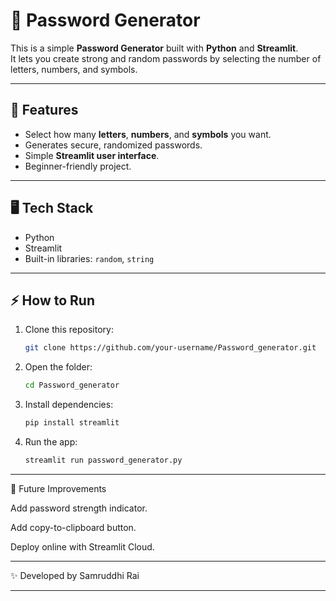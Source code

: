 # 🔐 Password Generator

This is a simple **Password Generator** built with **Python** and **Streamlit**.  
It lets you create strong and random passwords by selecting the number of letters, numbers, and symbols.

---

## 🚀 Features
- Select how many **letters**, **numbers**, and **symbols** you want.
- Generates secure, randomized passwords.
- Simple **Streamlit user interface**.
- Beginner-friendly project.

---

## 🖥️ Tech Stack
- Python
- Streamlit
- Built-in libraries: `random`, `string`

---

## ⚡ How to Run
1. Clone this repository:
   ```bash
   git clone https://github.com/your-username/Password_generator.git
2. Open the folder:
   ```bash
   cd Password_generator
3. Install dependencies:
   ```bash
   pip install streamlit
4. Run the app:
   ```bash
   streamlit run password_generator.py
---

🎯 Future Improvements

Add password strength indicator.

Add copy-to-clipboard button.

Deploy online with Streamlit Cloud.

---

✨ Developed by Samruddhi Rai


---

